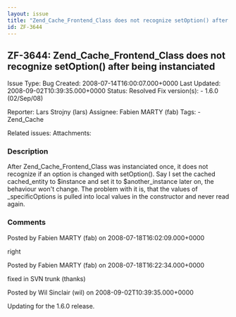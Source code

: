 ```yaml
---
layout: issue
title: "Zend_Cache_Frontend_Class does not recognize setOption() after being instanciated"
id: ZF-3644
---
```


ZF-3644: Zend\_Cache\_Frontend\_Class does not recognize setOption() after being instanciated
---------------------------------------------------------------------------------------------

 Issue Type: Bug Created: 2008-07-14T16:00:07.000+0000 Last Updated: 2008-09-02T10:39:35.000+0000 Status: Resolved Fix version(s): - 1.6.0 (02/Sep/08)
 
 Reporter:  Lars Strojny (lars)  Assignee:  Fabien MARTY (fab)  Tags: - Zend\_Cache
 
 Related issues: 
 Attachments: 
### Description

After Zend\_Cache\_Frontend\_Class was instanciated once, it does not recognize if an option is changed with setOption(). Say I set the cached cached\_entity to $instance and set it to $another\_instance later on, the behaviour won't change. The problem with it is, that the values of \_specificOptions is pulled into local values in the constructor and never read again.

 

 

### Comments

Posted by Fabien MARTY (fab) on 2008-07-18T16:02:09.000+0000

right

 

 

Posted by Fabien MARTY (fab) on 2008-07-18T16:22:34.000+0000

fixed in SVN trunk (thanks)

 

 

Posted by Wil Sinclair (wil) on 2008-09-02T10:39:35.000+0000

Updating for the 1.6.0 release.

 

 